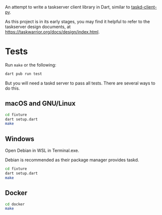 An attempt to write a taskserver client library in Dart, similar to
[taskd-client-py](https://github.com/jrabbit/taskd-client-py/).

As this project is in its early stages, you may find it helpful to
refer to the taskserver design documents, at
<https://taskwarrior.org/docs/design/index.html>.

# Tests

Run `make` or the following:

```sh
dart pub run test
```

But you will need a taskd server to pass all tests. There are several
ways to do this.

## macOS and GNU/Linux

```sh
cd fixture
dart setup.dart
make
```

## Windows

Open Debian in WSL in Terminal.exe.

Debian is recommended as their package manager provides taskd.

```sh
cd fixture
dart setup.dart
make
```

## Docker

```sh
cd docker
make
```

